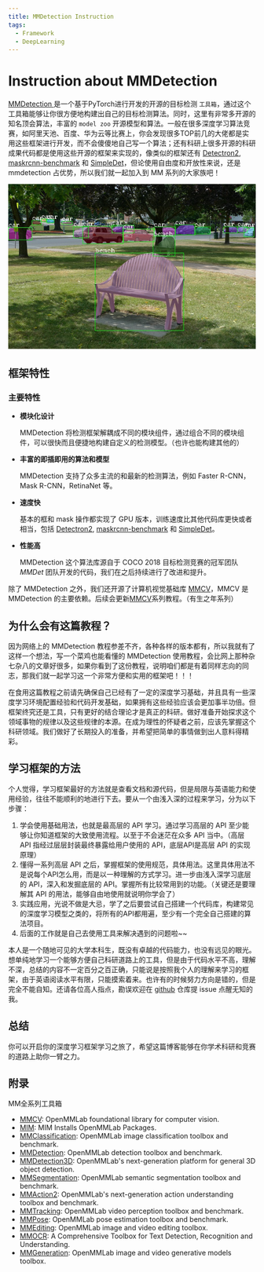 ```yaml
---
title: MMDetection Instruction
tags: 
  - Framework
  - DeepLearning
---
```


# Instruction about MMDetection

[MMDetection ](https://github.com/open-mmlab/mmdetection)是一个基于PyTorch进行开发的开源的目标检测 `工具箱`，通过这个工具箱能够让你很方便地构建出自己的目标检测算法。同时，这里有非常多开源的知名顶会算法，丰富的 `model zoo` 开源模型和算法。一般在很多深度学习算法竞赛，如阿里天池、百度、华为云等比赛上，你会发现很多TOP前几的大佬都是实用这些框架进行开发，而不会傻傻地自己写一个算法；还有科研上很多开源的科研成果代码都是使用这些开源的框架来实现的，像类似的框架还有 [Detectron2](https://github.com/facebookresearch/detectron2), [maskrcnn-benchmark](https://github.com/facebookresearch/maskrcnn-benchmark) 和 [SimpleDet](https://github.com/TuSimple/simpledet)，但论使用自由度和开放性来说，还是 mmdetection 占优势，所以我们就一起加入到 MM 系列的大家族吧！

![demo image](./src/01.Instruction/coco_test_12510.jpg)

## 框架特性

### 主要特性

- **模块化设计**

  MMDetection 将检测框架解耦成不同的模块组件，通过组合不同的模块组件，可以很快而且便捷地构建自定义的检测模型。（也许也能构建其他的）

- **丰富的即插即用的算法和模型**

  MMDetection 支持了众多主流的和最新的检测算法，例如 Faster R-CNN，Mask R-CNN，RetinaNet 等。

- **速度快**

  基本的框和 mask 操作都实现了 GPU 版本，训练速度比其他代码库更快或者相当，包括 [Detectron2](https://github.com/facebookresearch/detectron2), [maskrcnn-benchmark](https://github.com/facebookresearch/maskrcnn-benchmark) 和 [SimpleDet](https://github.com/TuSimple/simpledet)。

- **性能高**

  MMDetection 这个算法库源自于 COCO 2018 目标检测竞赛的冠军团队 *MMDet* 团队开发的代码，我们在之后持续进行了改进和提升。

除了 MMDetection 之外，我们还开源了计算机视觉基础库 [MMCV](https://github.com/open-mmlab/mmcv)，MMCV 是 MMDetection 的主要依赖。后续会更新[MMCV](https://github.com/open-mmlab/mmcv)系列教程。（有生之年系列）

## 为什么会有这篇教程？

因为网络上的 MMDetection 教程参差不齐，各种各样的版本都有，所以我就有了这样一个想法，写一个菜鸡也能看懂的 MMDetection 使用教程，会比网上那种杂七杂八的文章好很多，如果你看到了这份教程，说明咱们都是有着同样志向的同志，那我们就一起学习这一个非常方便和实用的框架吧！！！

在食用这篇教程之前请先确保自己已经有了一定的深度学习基础，并且具有一些深度学习环境配置经验和代码开发基础，如果拥有这些经验应该会更加事半功倍。但框架终究还是工具，只有更好的结合理论才是真正的科研。做好准备开始探求这个领域事物的规律以及这些规律的本源。在成为理性的怀疑者之前，应该先掌握这个科研领域。我们做好了长期投入的准备，并希望把简单的事情做到出人意料得精彩。

## 学习框架的方法

个人觉得，学习框架最好的方法就是查看文档和源代码，但是局限与英语能力和使用经验，往往不能顺利的地进行下去。要从一个由浅入深的过程来学习，分为以下步骤：

1. 学会使用基础用法，也就是最高层的 API 学习。通过学习高层的 API 至少能够让你知道框架的大致使用流程。以至于不会迷茫在众多 API 当中。（高层 API 指经过层层封装最终暴露给用户使用的 API，底层API是高层 API 的实现原理）
2. 懂得一系列高层 API 之后，掌握框架的使用规范，具体用法。这里具体用法不是说每个API怎么用，而是以一种理解的方式学习。进一步由浅入深学习底层的 API，深入和发掘底层的 API。掌握所有比较常用到的功能。（关键还是要理解其 API 的用法，能够自由地使用就说明你学会了）
3. 实践应用，光说不做是大忌，学了之后要尝试自己搭建一个代码库，构建常见的深度学习模型之类的，将所有的API都用遍，至少有一个完全自己搭建的算法项目。
4. 后面的工作就是自己去使用工具来解决遇到的问题啦~~

本人是一个随地可见的大学本科生，既没有卓越的代码能力，也没有远见的眼光。想单纯地学习一个能够方便自己科研道路上的工具，但是由于代码水平不高，理解不深，总结的内容不一定百分之百正确，只能说是按照我个人的理解来学习的框架，由于英语阅读水平有限，只能摸索着来。也许有的时候努力方向是错的，但是完全不能自知。还请各位高人指点，勘误欢迎在 [github](https://github.com/PommesPeter/MemoSummary/issues) 仓库提 issue 点醒无知的我。

## 总结

你可以开启你的深度学习框架学习之旅了，希望这篇博客能够在你学术科研和竞赛的道路上助你一臂之力。

## 附录

MM全系列工具箱

- [MMCV](https://github.com/open-mmlab/mmcv): OpenMMLab foundational library for computer vision.
- [MIM](https://github.com/open-mmlab/mim): MIM Installs OpenMMLab Packages.
- [MMClassification](https://github.com/open-mmlab/mmclassification): OpenMMLab image classification toolbox and benchmark.
- [MMDetection](https://github.com/open-mmlab/mmdetection): OpenMMLab detection toolbox and benchmark.
- [MMDetection3D](https://github.com/open-mmlab/mmdetection3d): OpenMMLab's next-generation platform for general 3D object detection.
- [MMSegmentation](https://github.com/open-mmlab/mmsegmentation): OpenMMLab semantic segmentation toolbox and benchmark.
- [MMAction2](https://github.com/open-mmlab/mmaction2): OpenMMLab's next-generation action understanding toolbox and benchmark.
- [MMTracking](https://github.com/open-mmlab/mmtracking): OpenMMLab video perception toolbox and benchmark.
- [MMPose](https://github.com/open-mmlab/mmpose): OpenMMLab pose estimation toolbox and benchmark.
- [MMEditing](https://github.com/open-mmlab/mmediting): OpenMMLab image and video editing toolbox.
- [MMOCR](https://github.com/open-mmlab/mmocr): A Comprehensive Toolbox for Text Detection, Recognition and Understanding.
- [MMGeneration](https://github.com/open-mmlab/mmgeneration): OpenMMLab image and video generative models toolbox.




